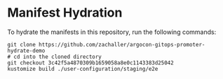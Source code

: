 # Manifest Hydration

To hydrate the manifests in this repository, run the following commands:

```shell
git clone https://github.com/zachaller/argocon-gitops-promoter-hydrate-demo
# cd into the cloned directory
git checkout 3c42f5a4870309b1659058a8e0c1143383d25042
kustomize build ./user-configuration/staging/e2e
```
